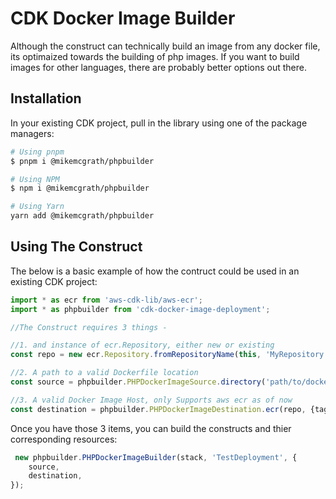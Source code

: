 # CDK Docker Image Builder 

Although the construct can technically build an image from any docker file, its optimaized towards the building of php images. If you want to build images for other languages, there are probably better options out there. 


## Installation

In your existing CDK project, pull in the library using one of the package managers:

```bash
# Using pnpm
$ pnpm i @mikemcgrath/phpbuilder

# Using NPM
$ npm i @mikemcgrath/phpbuilder

# Using Yarn
yarn add @mikemcgrath/phpbuilder
```

## Using The Construct

The below is a basic example of how the contruct could be used in an existing CDK project:

```typescript
import * as ecr from 'aws-cdk-lib/aws-ecr';
import * as phpbuilder from 'cdk-docker-image-deployment';

//The Construct requires 3 things - 

//1. and instance of ecr.Repository, either new or existing
const repo = new ecr.Repository.fromRepositoryName(this, 'MyRepository', 'latest');

//2. A path to a valid Dockerfile location
const source = phpbuilder.PHPDockerImageSource.directory('path/to/dockerfile');

//3. A valid Docker Image Host, only Supports aws ecr as of now
const destination = phpbuilder.PHPDockerImageDestination.ecr(repo, {tag: 'latest'});
```


Once you have those 3 items, you can build the constructs and thier corresponding resources:


```typescript
 new phpbuilder.PHPDockerImageBuilder(stack, 'TestDeployment', {
    source,
    destination,
});

```

